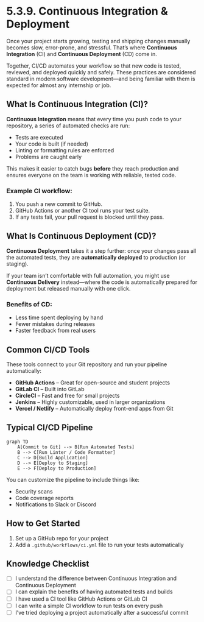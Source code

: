 # 5.3.9. Continuous Integration & Deployment

Once your project starts growing, testing and shipping changes manually becomes slow, error-prone, and stressful. That’s where **Continuous Integration** (CI) and **Continuous Deployment** (CD) come in.

Together, CI/CD automates your workflow so that new code is tested, reviewed, and deployed quickly and safely. These practices are considered standard in modern software development—and being familiar with them is expected for almost any internship or job.

## What Is Continuous Integration (CI)?

**Continuous Integration** means that every time you push code to your repository, a series of automated checks are run:

- Tests are executed
- Your code is built (if needed)
- Linting or formatting rules are enforced
- Problems are caught early

This makes it easier to catch bugs **before** they reach production and ensures everyone on the team is working with reliable, tested code.

### Example CI workflow:

1. You push a new commit to GitHub.
2. GitHub Actions or another CI tool runs your test suite.
3. If any tests fail, your pull request is blocked until they pass.

## What Is Continuous Deployment (CD)?

**Continuous Deployment** takes it a step further: once your changes pass all the automated tests, they are **automatically deployed** to production (or staging).

If your team isn’t comfortable with full automation, you might use **Continuous Delivery** instead—where the code is automatically prepared for deployment but released manually with one click.

### Benefits of CD:

- Less time spent deploying by hand
- Fewer mistakes during releases
- Faster feedback from real users

## Common CI/CD Tools

These tools connect to your Git repository and run your pipeline automatically:

- **GitHub Actions** – Great for open-source and student projects
- **GitLab CI** – Built into GitLab
- **CircleCI** – Fast and free for small projects
- **Jenkins** – Highly customizable, used in larger organizations
- **Vercel / Netlify** – Automatically deploy front-end apps from Git

## Typical CI/CD Pipeline

```mermaid
graph TD
    A[Commit to Git] --> B[Run Automated Tests]
    B --> C[Run Linter / Code Formatter]
    C --> D[Build Application]
    D --> E[Deploy to Staging]
    E --> F[Deploy to Production]
```

You can customize the pipeline to include things like:

- Security scans
- Code coverage reports
- Notifications to Slack or Discord

## How to Get Started

1. Set up a GitHub repo for your project
2. Add a `.github/workflows/ci.yml` file to run your tests automatically

## Knowledge Checklist

- [ ] I understand the difference between Continuous Integration and Continuous Deployment
- [ ] I can explain the benefits of having automated tests and builds
- [ ] I have used a CI tool like GitHub Actions or GitLab CI
- [ ] I can write a simple CI workflow to run tests on every push
- [ ] I’ve tried deploying a project automatically after a successful commit
